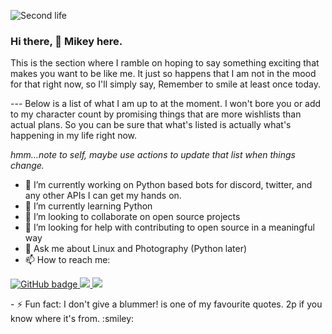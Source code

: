 ![Second life](https://user-images.githubusercontent.com/13338176/93229721-cca43c00-f76e-11ea-9854-e69f3be01b64.png)

### Hi there, 👋 Mikey here.
<p>
This is the section where I ramble on hoping to say something exciting that makes you want to be like me. It just so happens that I am not in the mood for that right now, so I'll simply say, Remember to smile at least once today.
</p>
---
Below is a list of what I am up to at the moment. I won't bore you or add to my character count by promising things that are more wishlists than actual plans. So you can be sure that what's listed is actually what's happening in my life right now. 

*hmm...note to self, maybe use actions to update that list when things change.*

- 🔭 I’m currently working on Python based bots for discord, twitter, and any other APIs I can get my hands on.
- 🌱 I’m currently learning Python
- 👯 I’m looking to collaborate on open source projects
- 🤔 I’m looking for help with contributing to open source in a meaningful way
- 💬 Ask me about Linux and Photography (Python later)
- 📫 How to reach me:
<p align="left">
  <a href="https://github.com/mikeysan?tab=followers">
    <img src="https://img.shields.io/github/followers/mikeysan?label=Followers&logo=GitHub&style=for-the-badge" alt="GitHub badge" />
  </a>
  <a href="http://twitter.com/whoismikey">
    <img src="https://img.shields.io/twitter/follow/whoismikey?label=Twitter&logo=twitter&style=for-the-badge" />
  </a>
  <a href="https://discord.com/invite/jZQs6Wu">
    <img src="https://img.shields.io/discord/699608417039286293?logo=discord&style=for-the-badge" />
  </a>
</p>
<!--
[![@whoismikey](https://camo.githubusercontent.com/84326a5401c753d69bfd9d72c84049880f7b7af7/68747470733a2f2f696d672e736869656c64732e696f2f747769747465722f75726c3f7374796c653d736f6369616c2675726c3d6874747073253341253246253246747769747465722e636f6d25324677686f69736d696b6579)](https://twitter.com/whoismikey) -->
- ⚡ Fun fact: I don't give a blummer! is one of my favourite quotes. 2p if you know where it's from. :smiley:



<!--
**mikeysan/mikeysan** is a ✨ _special_ ✨ repository because its `README.md` (this file) appears on your GitHub profile.

Here are some ideas to get you started:

- 🔭 I’m currently working on Python based bots for discord and twitter
- 🌱 I’m currently learning Python
- 👯 I’m looking to collaborate on open source
- 🤔 I’m looking for help with contributing to open source in a meaningful way
- 💬 Ask me about Linux and Photography
- 📫 How to reach me: ...
- ⚡ Fun fact: I don't give a blummer! is one of my favourite quotes. virtual 2p if you know where it's from :smiley:
// Original shields.io link. Doesn't take me to twitter
   //   ![@whoismikey](https://img.shields.io/twitter/url?style=social&url=https%3A%2F%2Ftwitter.com%2Fwhoismikey)
     //  Here's a link command that makes an image a link
// [![Foo](http://www.google.com.au/images/nav_logo7.png)](http://google.com.au/)
-->
